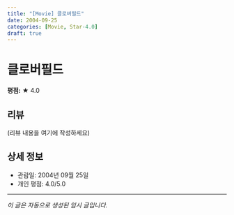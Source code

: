 ```yaml
---
title: "[Movie] 클로버필드"
date: 2004-09-25
categories: [Movie, Star-4.0]
draft: true
---
```


# 클로버필드

**평점:** ★ 4.0

## 리뷰

(리뷰 내용을 여기에 작성하세요)

## 상세 정보

- 관람일: 2004년 09월 25일
- 개인 평점: 4.0/5.0

---

*이 글은 자동으로 생성된 임시 글입니다.*
